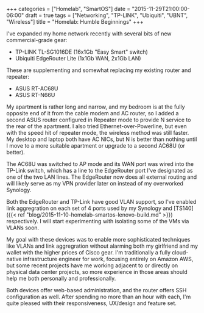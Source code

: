 +++
categories = ["Homelab", "SmartOS"]
date = "2015-11-29T21:00:00-06:00"
draft = true
tags = ["Networking", "TP-LINK", "Ubiquiti", "UBNT", "Wireless"]
title = "Homelab: Humble Beginnings"
+++

I've expanded my home network recently with several bits of new commercial-grade
gear:

- TP-LINK TL-SG1016DE (16x1Gb "Easy Smart" switch)
- Ubiquiti EdgeRouter Lite (1x1Gb WAN, 2x1Gb LAN)

These are supplementing and somewhat replacing my existing router and repeater:

- ASUS RT-AC68U
- ASUS RT-N66U

My apartment is rather long and narrow, and my bedroom is at the fully opposite
end of it from the cable modem and AC router, so I added a second ASUS router
configured in Repeater mode to provide N service to the rear of the apartment. I
also tried Ethernet-over-Powerline, but even with the speed hit of repeater
mode, the wireless method was still faster. My desktop and laptop both have AC
NICs, but N is better than nothing until I move to a more suitable apartment or
upgrade to a second AC68U (or better).

The AC68U was switched to AP mode and its WAN port was wired into the TP-Link
switch, which has a line to the EdgeRouter port I've designated as one of the
two LAN lines. The EdgeRouter now does all external routing and will likely
serve as my VPN provider later on instead of my overworked Synology.

Both the EdgeRouter and TP-Link have good VLAN support, so I've enabled link
aggregration on each set of 4 ports used by my Synology and [TS140]({{< ref
"blog/2015-11-10-homelab-smartos-lenovo-build.md" >}}) respectively. I will start
experimenting with isolating some of the VMs via VLANs soon.

My goal with these devices was to enable more sophisticated techniques like
VLANs and link aggregration without alarming both my girlfriend and my wallet
with the higher prices of Cisco gear. I'm traditionally a fully cloud-native
infrastructure engineer for work, focusing entirely on Amazon AWS, but some
recent projects have me working adjacent to or directly on physical data center
projects, so more experience in those areas should help me both personally and
professionally.

Both devices offer web-based administration, and the router offers SSH
configuration as well. After spending no more than an hour with each, I'm
quite pleased with their responsiveness, UX/design and feature set.
